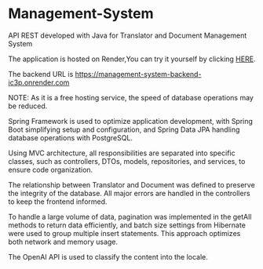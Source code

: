 # Management-System
API REST developed with Java for Translator and Document Management System

The application is hosted on Render,You can try it yourself by clicking [HERE](https://management-system-frontend-h23o.onrender.com/).

The backend URL is https://management-system-backend-ic3p.onrender.com

NOTE: As it is a free hosting service, the speed of database operations may be reduced.

Spring Framework is used to optimize application development, with Spring Boot simplifying setup and configuration, and Spring Data JPA handling database operations with PostgreSQL.

Using MVC architecture, all responsibilities are separated into specific classes, such as controllers, DTOs, models, repositories, and services, to ensure code organization.

The relationship between Translator and Document was defined to preserve the integrity of the database. All major errors are handled in the controllers to keep the frontend informed.

To handle a large volume of data, pagination was implemented in the getAll methods to return data efficiently, and batch size settings from Hibernate were used to group multiple insert statements. This approach optimizes both network and memory usage.

The OpenAI API is used to classify the content into the locale.
